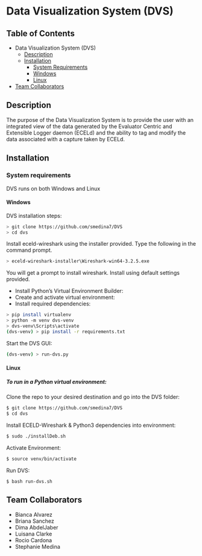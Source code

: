 # Data Visualization System (DVS)

## Table of Contents

* Data Visualization System (DVS)
  * [Description](https://github.com/smedina7/DVS#description)
  * [Installation](https://github.com/smedina7/DVS#installation)
    * [System Requirements](https://github.com/smedina7/DVS#system-requirements)
    * [Windows](https://github.com/smedina7/DVS#windows)
    * [Linux](https://github.com/smedina7/DVS#Linux)
* [Team Collaborators](https://github.com/smedina7/DVS#team-collaborators)
    
## Description
The purpose of the Data Visualization System is to provide the user with an integrated view of the data generated by the Evaluator Centric and Extensible Logger daemon (ECELd) and the ability to tag and modify the data associated with a capture taken by ECELd.  

## Installation

### System requirements
DVS runs on both Windows and Linux

#### Windows
DVS installation steps:

``` bash
> git clone https://github.com/smedina7/DVS
> cd dvs
```

Install eceld-wireshark using the installer provided. Type the following in the command prompt.

```bash
> eceld-wireshark-installer\Wireshark-win64-3.2.5.exe
```
You will get a prompt to install wireshark. Install using default settings provided.

- Install Python’s Virtual Environment Builder:
- Create and activate virtual environment:
- Install required dependencies:
``` bash
> pip install virtualenv
> python -m venv dvs-venv
> dvs-venv\Scripts\activate
(dvs-venv) > pip install -r requirements.txt
```

Start the DVS GUI:

``` bash 
(dvs-venv) > run-dvs.py 
```

#### Linux
##### To run in a Python virtual environment:

Clone the repo to your desired destination and go into the DVS folder: 

```bash
$ git clone https://github.com/smedina7/DVS
$ cd dvs
```

Install ECELD-Wireshark & Python3 dependencies into environment:

```bash
$ sudo ./installDeb.sh
```

Activate Environment:

```bash
$ source venv/bin/activate
```

Run DVS:

```
$ bash run-dvs.sh
```


## Team Collaborators
  * Bianca Alvarez
  * Briana Sanchez
  * Dima AbdelJaber
  * Luisana Clarke
  * Rocio Cardona
  * Stephanie Medina
